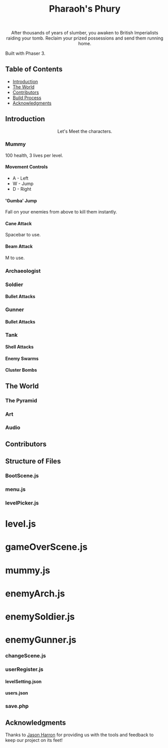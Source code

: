 <h1 align="center"> Pharaoh's Phury </h1> <br>

<p align="center">
  After thousands of years of slumber, you awaken to British Imperialists raiding your tomb. Reclaim your prized possessions and send them running home.

  Built with Phaser 3.
</p>


<!-- START doctoc generated TOC please keep comment here to allow auto update -->
<!-- DON'T EDIT THIS SECTION, INSTEAD RE-RUN doctoc TO UPDATE -->
## Table of Contents

- [Introduction](#introduction)
- [The World](#gameplay-mechanics)
- [Contributors](#contributors)
- [Build Process](#build-process)
- [Acknowledgments](#acknowledgments)

<!-- END doctoc generated TOC please keep comment here to allow auto update -->


## Introduction
<p align="center">
  Let's Meet the characters.
</p>

### Mummy
100 health, 3 lives per level.
#### Movement Controls
* A - Left
* W - Jump
* D - Right
#### 'Gumba' Jump
Fall on your enemies from above to kill them instantly.
#### Cane Attack
Spacebar to use.
#### Beam Attack
M to use.
### Archaeologist

### Soldier
#### Bullet Attacks

### Gunner
#### Bullet Attacks

### Tank
#### Shell Attacks
#### Enemy Swarms
#### Cluster Bombs


## The World
### The Pyramid
### Art
### Audio


## Contributors
<!-- This project is brought to you by these [awesome contributors](./CONTRIBUTORS.md). -->


## Structure of Files
### BootScene.js
### menu.js
### levelPicker.js
# level.js
# gameOverScene.js
# mummy.js
# enemyArch.js
# enemySoldier.js
# enemyGunner.js
### changeScene.js
### userRegister.js
#### levelSetting.json
#### users.json
### save.php


## Acknowledgments
Thanks to [Jason Harron](https://github.com/jasonharron) for providing us with the tools and feedback to keep our project on its feet!
